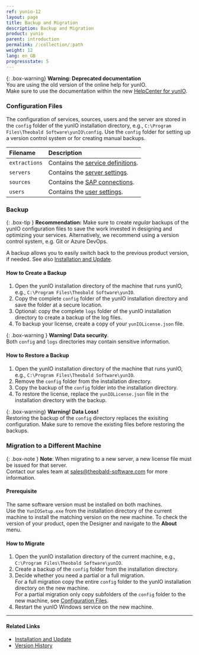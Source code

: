 ```yaml
---
ref: yunio-12
layout: page
title: Backup and Migration
description: Backup and Migration
product: yunio
parent: introduction
permalink: /:collection/:path
weight: 12
lang: en_GB
progressstate: 5
---
```


{: .box-warning}
**Warning: Deprecated documentation** <br>
You are using the old version of the online help for yunIO.<br>
Make sure to use the documentation within the new [HelpCenter for yunIO](https://helpcenter.theobald-software.com/yunio/).


### Configuration Files
The configuration of services, sources, users and the server are stored in the `config` folder of the yunIO installation directory, e.g., `C:\Program Files\Theobald Software\yunIO\config`.
Use the `config` folder for setting up a version control system or for creating manual backups.

|Filename      | Description                                                                                                                                                  |
|:-------------|:-------------------------------------------------------------------------------------------------------------------------------------------------------------|
|`extractions` |Contains the [service definitions](../getting-started#creating-a-service).          |
|`servers`      |Contains the [server settings](../server-settings).                                                                                        |
|`sources`     |Contains the [SAP connections](../sap-connection).                                              |
|`users` |Contains the [user settings](../users).|

### Backup

{: .box-tip }
**Recommendation:** Make sure to create *regular* backups of the yunIO configuration files to save the work invested in designing and optimizing your services.
Alternatively, we recommend using a version control system, e.g. Git or Azure DevOps.

A backup allows you to easily switch back to the previous product version, if needed. See also [Installation and Update](./installation-and-update).

#### How to Create a Backup
1. Open the yunIO installation directory of the machine that runs yunIO, e.g., `C:\Program Files\Theobald Software\yunIO`.
2. Copy the complete `config` folder of the yunIO installation directory and save the folder at a secure location.
3. Optional: copy the complete `logs` folder of the yunIO installation directory to create a backup of the log files. 
4. To backup your license, create a copy of your `yunIOLicense.json` file.

{: .box-warning }
**Warning! Data security**. <br>
Both `config` and `logs` directories may contain sensitive information.

#### How to Restore a Backup

1. Open the yunIO installation directory of the machine that runs yunIO, e.g., `C:\Program Files\Theobald Software\yunIO`.
2. Remove the `config` folder from the installation directory.
3. Copy the backup of the `config` folder into the installation directory.
4. To restore the license, replace the `yunIOLicense.json` file in the installation directory with the backup.

{: .box-warning}
**Warning! Data Loss!** <br>
Restoring the backup of the `config` directory replaces the exisiting configuration. Make sure to remove the existing files before restoring the backups.

### Migration to a Different Machine

{: .box-note }
**Note**: When migrating to a new server, a new license file must be issued for that server.<br>
Contact our sales team at [sales@theobald-software.com](mailto:sales@theobald-software.com) for more information.

#### Prerequisite 
The same software version must be installed on both machines.<br>
Use the `YunIOSetup.exe` from the installation directory of the current machine to install the matching version on the new machine.
To check the version of your product, open the Designer and navigate to the **About** menu.

#### How to Migrate
1. Open the yunIO installation directory of the current machine, e.g., `C:\Program Files\Theobald Software\yunIO`.
2. Create a backup of the `config` folder from the installation directory.
3. Decide whether you need a partial or a full migration. <br> 
For a full migration copy the entire `config` folder to the yunIO installation directory on the new machine.<br>
For a partial migration only copy subfolders of the `config` folder to the new machine, see [Configuration Files](#configuration-files).
4. Restart the yunIO Windows service on the new machine.


****
#### Related Links
- [Installation and Update](./installation-and-update)
- [Version History](https://kb.theobald-software.com/version-history/yunio-version-history)
